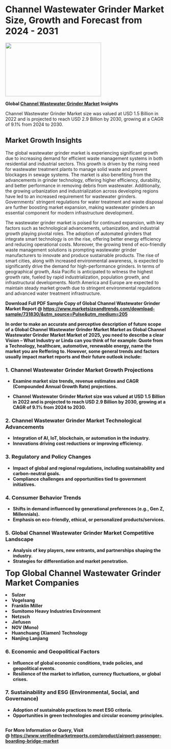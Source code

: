 <H1>Channel Wastewater Grinder Market Size, Growth and Forecast from 2024 - 2031</H1><img class="aligncenter size-medium wp-image-584254" src="https://thirdeyenews.in/wp-content/uploads/2024/09/Global-Market-Research-300x168.jpeg" alt="" width="300" height="168" /><p><strong>Global&nbsp;<a href="https://www.marketsizeandtrends.com/download-sample/731830/&amp;utm_source=Pulse&amp;utm_medium=205">Channel Wastewater Grinder Market</a> Insights</strong></p><p>Channel Wastewater Grinder Market size was valued at USD 1.5 Billion in 2022 and is projected to reach USD 2.9 Billion by 2030, growing at a CAGR of 9.1% from 2024 to 2030.</p><p><h2>Market Growth Insights</h2> <p>The global wastewater grinder market is experiencing significant growth due to increasing demand for efficient waste management systems in both residential and industrial sectors. This growth is driven by the rising need for wastewater treatment plants to manage solid waste and prevent blockages in sewage systems. The market is also benefiting from the advancements in grinder technology, offering higher efficiency, durability, and better performance in removing debris from wastewater. Additionally, the growing urbanization and industrialization across developing regions have led to an increased requirement for wastewater grinders. Governments' stringent regulations for water treatment and waste disposal are further boosting market expansion, making wastewater grinders an essential component for modern infrastructure development.</p> <p><strong></strong></p> <p>The wastewater grinder market is poised for continued expansion, with key factors such as technological advancements, urbanization, and industrial growth playing pivotal roles. The adoption of automated grinders that integrate smart technology is on the rise, offering better energy efficiency and reducing operational costs. Moreover, the growing trend of eco-friendly waste management solutions is prompting wastewater grinder manufacturers to innovate and produce sustainable products. The rise of smart cities, along with increased environmental awareness, is expected to significantly drive the demand for high-performance grinders. In terms of geographical growth, Asia Pacific is anticipated to witness the highest growth rate, fueled by rapid industrialization, population growth, and infrastructural developments. North America and Europe are expected to maintain steady market growth due to stringent environmental regulations and advanced water treatment infrastructure.</p> <p><strong></p><p><span class=""><strong>Download Full PDF Sample Copy of Global Channel Wastewater Grinder Market Report</strong> @ <a href="https://www.marketsizeandtrends.com/download-sample/731830/&amp;utm_source=Pulse&amp;utm_medium=205" target="_blank">https://www.marketsizeandtrends.com/download-sample/731830/&amp;utm_source=Pulse&amp;utm_medium=205</a></span></p><p>In order to make an accurate and perceptive description of future scope of a Global&nbsp;Channel Wastewater Grinder Market Market as Global&nbsp;Channel Wastewater Grinder Market Market of 2025, you need to describe a clear Vision &ndash; What Industry or Linda can you think of for example: Quote from a Technology, healthcare, automotive, renewable energy, name the market you are Reffering to. However, some general trends and factors usually impact market reports and their future outlook include:</p><h3>1.&nbsp;<strong>Channel Wastewater Grinder Market Growth Projections</strong></h3><ul><li>Examine market size trends, revenue estimates and CAGR (Compounded Annual Growth Rate) projections.</li><li><p>Channel Wastewater Grinder Market size was valued at USD 1.5 Billion in 2022 and is projected to reach USD 2.9 Billion by 2030, growing at a CAGR of 9.1% from 2024 to 2030.</p></li></ul><h3>2.&nbsp;<strong>Channel Wastewater Grinder Market Technological Advancements</strong></h3><ul><li>Integration of AI, IoT, blockchain, or automation in the industry.</li><li>Innovations driving cost reductions or improving efficiency.</li></ul><h3>3.&nbsp;<strong>Regulatory and Policy Changes</strong></h3><ul><li>Impact of global and regional regulations, including sustainability and carbon-neutral goals.</li><li>Compliance challenges and opportunities tied to government initiatives.</li></ul><h3>4.&nbsp;<strong>Consumer Behavior Trends</strong></h3><ul><li>Shifts in demand influenced by generational preferences (e.g., Gen Z, Millennials).</li><li>Emphasis on eco-friendly, ethical, or personalized products/services.</li></ul><h3>5.&nbsp;<strong>Global Channel Wastewater Grinder Market Competitive Landscape</strong></h3><ul><li>Analysis of key players, new entrants, and partnerships shaping the industry.</li><li>Strategies for differentiation and market penetration.</li></ul><p data-pm-slice="1 1 []"><span style="color: inherit; font-family: inherit; font-size: 25px;">Top Global Channel Wastewater Grinder Market Companies</span></p><div class="" data-test-id=""><p><li>Sulzer</li><li> Vogelsang</li><li> Franklin Miller</li><li> Sumitomo Heavy Industries Environment</li><li> Netzsch</li><li> Jiefusen</li><li> NOV (Mono)</li><li> Huanchuang (Xiamen) Technology</li><li> Nanjing Lanjiang</li></p></div><h3>6.&nbsp;<strong>Economic and Geopolitical Factors</strong></h3><ul><li>Influence of global economic conditions, trade policies, and geopolitical events.</li><li>Resilience of the market to inflation, currency fluctuations, or global crises.</li></ul><h3>7.&nbsp;<strong>Sustainability and ESG (Environmental, Social, and Governance)</strong></h3><ul><li>Adoption of sustainable practices to meet ESG criteria.</li><li>Opportunities in green technologies and circular economy principles.</li></ul><h2><strong style="font-size: 14px;">For More Information or Query, Visit @&nbsp;</strong><a style="background-color: #ffffff; font-size: 14px;" href="https://www.marketsizeandtrends.com/report/channel-wastewater-grinder-market/" target="_blank">https://www.verifiedmarketreports.com/product/airport-passenger-boarding-bridge-market</a></h2>
